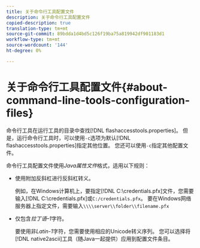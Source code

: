 ```yaml
---
title: 关于命令行工具配置文件
description: 关于命令行工具配置文件
copied-description: true
translation-type: tm+mt
source-git-commit: 89bdda1d4bd5c126f19ba75a819942df901183d1
workflow-type: tm+mt
source-wordcount: '144'
ht-degree: 0%

---
```



# 关于命令行工具配置文件{#about-command-line-tools-configuration-files}

命令行工具在运行工具的目录中查找[!DNL flashaccesstools.properties]。 但是，运行命令行工具时，可以使用`-c`选项为默认[!DNL flashaccesstools.properties]指定其他位置。 您还可以使用`-c`指定其他配置文件。

命令行工具配置文件使用&#x200B;*Java属性文件*&#x200B;格式，适用以下规则：

* 使用附加反斜杠进行反斜杠转义。

   例如，在Windows计算机上，要指定[!DNL C:\credentials.pfx]文件，您需要输入[!DNL C:\\credentials.pfx]或`C:/credentials.pfx`。 要在Windows网络服务器上指定文件，需要输入`\\\\server\\folder\\filename.pfx`
* 仅包含&#x200B;*拉丁语–1*&#x200B;字符。

   要使用非&#x200B;*Latin-1*&#x200B;字符，您需要使用相应的Unicode转义序列。 您可以选择将[!DNL native2ascii]工具（随Java一起提供）应用到配置文件条目。
